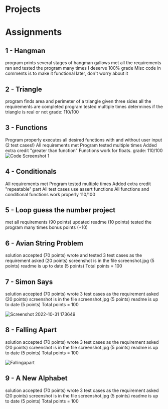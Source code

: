 # Projects
# Assignments
## 1  - Hangman
program prints several stages of hangman gallows
met all the requirements
ran and tested the program many times
I deserve 100% grade
Misc code in comments is to make it functional later, don't worry about it 

## 2 - Triangle
program finds area and perimeter of a triangle given three sides
all the requirements are completed
program tested multiple times
determines if the triangle is real or not
grade: 110/100

## 3 - Functions
Program properly executes all desired functions with and without user input (2 test cases!)
All requirements met
Program tested multiple times
Added extra credit "greater than function"
Functions work for floats.
grade: 110/100
![Code Screenshot 1](https://user-images.githubusercontent.com/112213409/192165627-49c9646d-4346-4474-b257-ab2575d06a95.png)

## 4 - Conditionals
All requirements met
Program tested multiple times
Added extra credit "repeatable" part
All test cases use assert functions
All functions and conditional functions work properly
110/100

## 5 - Loop guess the number project
met all requirements (90 points)
updated readme (10 points)
tested the program many times
bonus points (+10)

## 6 - Avian String Problem
solution accepted (70 points)
wrote and tested 3 test cases as the requirement asked (20 points)
screenshot is in the file screenshot.jpg (5 points)
readme is up to date (5 points)
Total points = 100

## 7 - Simon Says
solution accepted (70 points)
wrote 3 test cases as the requirement asked (20 points)
screenshot is in the file screenshot.jpg (5 points)
readme is up to date (5 points)
Total points = 100

![Screenshot 2022-10-31 173649](https://user-images.githubusercontent.com/112213409/199129196-cb685f98-9ad5-41f9-bfc7-f72ee810c1ea.png)

## 8 - Falling Apart
solution accepted (70 points)
wrote 3 test cases as the requirement asked (20 points)
screenshot is in the file screenshot.jpg (5 points)
readme is up to date (5 points)
Total points = 100

![Fallingapart](https://user-images.githubusercontent.com/112213409/200964010-1ad3f49b-35ec-4af5-8c98-e235dbe98228.png)

## 9 - A New Alphabet
solution accepted (70 points)
wrote 3 test cases as the requirement asked (20 points)
screenshot is in the file screenshot.jpg (5 points)
readme is up to date (5 points)
Total points = 100

